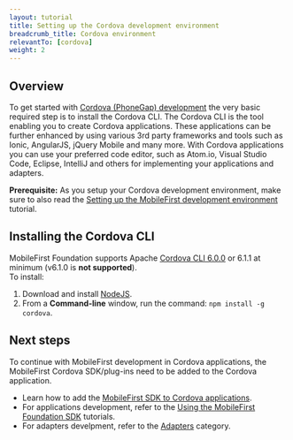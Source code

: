 ```yaml
---
layout: tutorial
title: Setting up the Cordova development environment
breadcrumb_title: Cordova environment
relevantTo: [cordova]
weight: 2
---
```

## Overview
To get started with [Cordova (PhoneGap) development](https://cordova.apache.org/) the very basic required step is to install the Cordova CLI. The Cordova CLI is the tool enabling you to create Cordova applications. These applications can be further enhanced by using various 3rd party frameworks and tools such as Ionic, AngularJS, jQuery Mobile and many more. 
With Cordova applications you can use your preferred code editor, such as Atom.io, Visual Studio Code, Eclipse, IntelliJ and others for implementing your applications and adapters.

**Prerequisite:** As you setup your Cordova development environment, make sure to also read the [Setting up the MobileFirst development environment](../../setting-up-your-development-environment/mobilefirst-development-environment/) tutorial.

## Installing the Cordova CLI
MobileFirst Foundation supports Apache [Cordova CLI 6.0.0](https://cordova.apache.org/news/2016/01/28/tools-release.html) or 6.1.1 at minimum (v6.1.0 is **not supported**).  
To install:

1. Download and install [NodeJS](https://nodejs.org/en/).
2. From a **Command-line** window, run the command: `npm install -g cordova`.

## Next steps
To continue with MobileFirst development in Cordova applications, the MobileFirst Cordova SDK/plug-ins need to be added to the Cordova application.

* Learn how to add the [MobileFirst SDK to Cordova applications](../../adding-the-mfpf-sdk/cordova/).
* For applications development, refer to the [Using the MobileFirst Foundation SDK](../../using-the-mfpf-sdk/) tutorials.
* For adapters develpment, refer to the [Adapters](../../adapters/) category.
